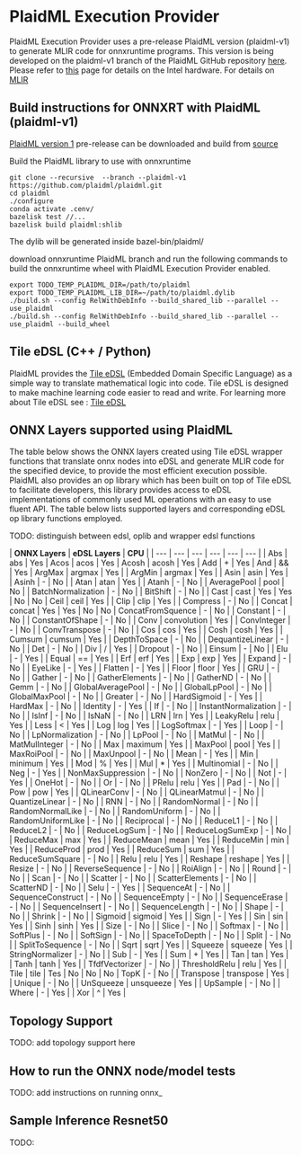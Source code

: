 # PlaidML Execution Provider

PlaidML Execution Provider uses a pre-release PlaidML version (plaidml-v1) to generate MLIR code for onnxruntime programs. This version is being developed on the plaidml-v1 branch of the PlaidML GitHub repository [here](https://github.com/plaidml/plaidml/tree/plaidml-v1). Please refer to [this](https://software.intel.com/en-us/openvino-toolkit/hardware) page for details on the Intel hardware. For details on [MLIR](https://mlir.llvm.org)


## Build instructions for ONNXRT with PlaidML (plaidml-v1)

[PlaidML version 1](https://github.com/plaidml/plaidml) pre-release can be downloaded and build from [source](https://github.com/plaidml/plaidml)

Build the PlaidML library to use with onnxruntime
```
git clone --recursive  --branch --plaidml-v1  https://github.com/plaidml/plaidml.git
cd plaidml
./configure
conda activate .cenv/
bazelisk test //...
bazelisk build plaidml:shlib
```

The dylib will be generated inside bazel-bin/plaidml/

download onnxruntime PlaidML branch and run the following commands to build the onnxruntime wheel with PlaidML Execution Provider enabled.  
```
export TODO_TEMP_PLAIDML_DIR=/path/to/plaidml
export TODO_TEMP_PLAIDML_LIB_DIR=~/path/to/plaidml.dylib
./build.sh --config RelWithDebInfo --build_shared_lib --parallel --use_plaidml
./build.sh --config RelWithDebInfo --build_shared_lib --parallel --use_plaidml --build_wheel
```

## Tile eDSL (C++ / Python)
PlaidML provides the [Tile eDSL](https://plaidml.readthedocs.io/en/latest/usage/edsl.html#how-to-write-tile-code) (Embedded Domain Specific Language) as a simple way to translate mathematical logic into code. Tile eDSL is designed to make machine learning code easier to read and write. For learning more about Tile eDSL see : [Tile eDSL](https://plaidml.readthedocs.io/en/latest/usage/edsl.html#how-to-write-tile-code)

## ONNX Layers supported using PlaidML

The table below shows the ONNX layers created using Tile eDSL wrapper functions that translate onnx nodes into eDSL and generate MLIR code for the specified device, to provide the most efficient execution possible. PlaidML also provides an op library which has been built on top of Tile eDSL to facilitate developers, this library provides access to eDSL implementations of commonly used ML operations with an easy to use fluent API. The table below lists supported layers and corresponding eDSL op library functions employed. 

TODO: distinguish between edsl, oplib and wrapper edsl functions 

| **ONNX Layers** | **eDSL Layers** | **CPU** |
| --- | --- | --- | --- | --- | --- |
| Abs | abs | Yes 
| Acos | acos | Yes 
| Acosh | acosh | Yes 
| Add | + | Yes 
| And | && | Yes 
| ArgMax | argmax | Yes |
| ArgMin | argmax | Yes |
| Asin | asin | Yes |
| Asinh | - | No |
| Atan | atan | Yes |
| Atanh | - | No |
| AveragePool | pool | No |
| BatchNormalization | - | No |
| BitShift | - | No |
| Cast | cast | Yes | Yes | No | No
| Ceil | ceil | Yes |
| Clip | clip | Yes |
| Compress | - | No |
| Concat | concat | Yes | Yes | No | No
| ConcatFromSquence | - | No |
| Constant | - | No |
| ConstantOfShape | - | No |
| Conv | convolution | Yes |
| ConvInteger | - | No |
| ConvTranspose | - | No |
| Cos | cos | Yes |
| Cosh | cosh | Yes |
| Cumsum | cumsum | Yes |
| DepthToSpace | - | No |
| DequantizeLinear | - | No |
| Det | - | No |
| Div | / | Yes |
| Dropout | - | No |
| Einsum | - | No |
| Elu | - | Yes |
| Equal | == | Yes |
| Erf | erf | Yes |
| Exp | exp | Yes |
| Expand | - | No |
| EyeLike | - | Yes |
| Flatten | - | Yes |
| Floor | floor | Yes |
| GRU | - | No |
| Gather | - | No |
| GatherElements | - | No |
| GatherND | - | No |
| Gemm | - | No |
| GlobalAveragePool | - | No |
| GlobalLpPool | - | No |
| GlobalMaxPool | - | No |
| Greater | - | No |
| HardSigmoid | - | Yes |
| HardMax | - | No |
| Identity | - | Yes |
| If | - | No |
| InstantNormalization | - | No |
| IsInf | - | No |
| IsNaN | - | No |
| LRN | lrn | Yes |
| LeakyRelu | relu | Yes |
| Less | < | Yes |
| Log | log | Yes |
| LogSoftmax | - | Yes |
| Loop | - | No |
| LpNormalization | - | No |
| LpPool | - | No |
| MatMul | - | No |
| MatMulInteger | - | No |
| Max | maximum | Yes |
| MaxPool | pool | Yes |
| MaxRoiPool | - | No |
| MaxUnpool | - | No |
| Mean | - | Yes |
| Min | minimum | Yes |
| Mod | % | Yes |
| Mul | * | Yes |
| Multinomial | - | No |
| Neg | - | Yes |
| NonMaxSuppression | - | No |
| NonZero | - | No |
| Not | - | Yes |
| OneHot | - | No |
| Or | - | No |
| PRelu | relu | Yes |
| Pad | - | No |
| Pow | pow | Yes |
| QLinearConv | - | No |
| QLinearMatmul | - | No |
| QuantizeLinear | - | No |
| RNN | - | No |
| RandomNormal | - | No |
| RandomNormalLike | - | No |
| RandomUniform | - | No |
| RandomUniformLike | - | No |
| Reciprocal | - | No |
| ReduceL1 | - | No |
| ReduceL2 | - | No |
| ReduceLogSum | - | No |
| ReduceLogSumExp | - | No |
| ReduceMax | max | Yes |
| ReduceMean | mean | Yes |
| ReduceMin | min | Yes |
| ReduceProd | prod | Yes |
| ReduceSum | sum | Yes |
| ReduceSumSquare | - | No |
| Relu | relu | Yes |
| Reshape | reshape | Yes |
| Resize | - | No |
| ReverseSequence | - | No |
| RoiAlign | - | No |
| Round | - | No |
| Scan | - | No |
| Scatter | - | No |
| ScatterElements | - | No |
| ScatterND | - | No |
| Selu | - | Yes |
| SequenceAt | - | No |
| SequenceConstruct | - | No |
| SequenceEmpty | - | No |
| SequenceErase | - | No |
| SequenceInsert | - | No |
| SequenceLength | - | No |
| Shape | - | No |
| Shrink | - | No |
| Sigmoid | sigmoid | Yes |
| Sign | - | Yes |
| Sin | sin | Yes |
| Sinh | sinh | Yes |
| Size | - | No |
| Slice | - | No |
| Softmax | - | No |
| SoftPlus | - | No |
| SoftSign | - | No |
| SpaceToDepth | - | No |
| Split | - | No |
| SplitToSequence | - | No |
| Sqrt | sqrt | Yes |
| Squeeze | squeeze | Yes |
| StringNormalizer | - | No |
| Sub | - | Yes |
| Sum | + | Yes |
| Tan | tan | Yes |
| Tanh | tanh | Yes |
| TfdfVectorizer | - | No |
| ThresholdRelu | relu | Yes |
| Tile | tile | Tes | No | No | No
| TopK | - | No |
| Transpose | transpose | Yes |
| Unique | - | No |
| UnSqueeze | unsqueeze | Yes |
| UpSample | - | No |
| Where | - | Yes |
| Xor | ^ | Yes |

## Topology Support

TODO: add topology support here 

## How to run the ONNX node/model tests 

TODO: add instructions on running onnx_

## Sample Inference Resnet50

TODO: